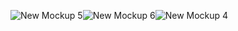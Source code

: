 ![New Mockup 5](https://user-images.githubusercontent.com/40908331/127731125-aad630cc-d9de-4486-b5b7-3ae5c1b25a37.png)![New Mockup 6](https://user-images.githubusercontent.com/40908331/127731126-b4da2d95-453d-49b8-930c-19f7c024e4df.png)![New Mockup 4](https://user-images.githubusercontent.com/40908331/127731123-0b64dbf0-a183-4aca-8903-406069865826.png)
